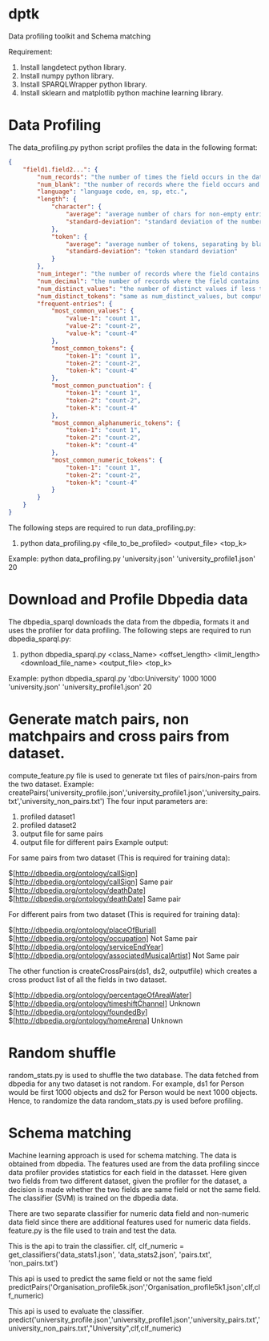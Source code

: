 # dptk
Data profiling toolkit and Schema matching

Requirement:
1) Install langdetect python library.
2) Install numpy python library.
3) Install SPARQLWrapper python library.
4) Install sklearn and matplotlib python machine learning library.

# Data Profiling
The data_profiling.py python script profiles the data in the following format:

```json
{
	"field1.field2...": {
		"num_records": "the number of times the field occurs in the dataset",
		"num_blank": "the number of records where the field occurs and has a blank value (after stripping)",
		"language": "language code, en, sp, etc.",
		"length": {
			"character": {
				"average": "average number of chars for non-empty entries",
				"standard-deviation": "standard deviation of the number of chars for non-empty entries"
			},
			"token": {
				"average": "average number of tokens, separating by blank and punctuation",
				"standard-deviation": "token standard deviation"
			}
		},
		"num_integer": "the number of records where the field contains an integer",
		"num_decimal": "the number of records where the field contains a decimal number",
		"num_distinct_values": "the number of distinct values if less than a given parameter K, -1 if number of distinct values is more than K",
		"num_distinct_tokens": "same as num_distinct_values, but computed based on tokens",
		"frequent-entries": {
			"most_common_values": {
				"value-1": "count 1",
				"value-2": "count-2",
				"value-k": "count-4"
			},
			"most_common_tokens": {
				"token-1": "count 1",
				"token-2": "count-2",
				"token-k": "count-4"
			},
			"most_common_punctuation": {
				"token-1": "count 1",
				"token-2": "count-2",
				"token-k": "count-4"
			},
			"most_common_alphanumeric_tokens": {
				"token-1": "count 1",
				"token-2": "count-2",
				"token-k": "count-4"
			},
			"most_common_numeric_tokens": {
				"token-1": "count 1",
				"token-2": "count-2",
				"token-k": "count-4"
			}
		}
	}
}
```
The following steps are required to run data_profiling.py:
1) python data_profiling.py <file_to_be_profiled> <output_file> <top_k>

Example: python data_profiling.py 'university.json' 'university_profile1.json' 20

# Download and Profile Dbpedia data
The dbpedia_sparql downloads the data from the dbpedia, formats it and uses the profiler for data profiling.
The following steps are required to run dbpedia_sparql.py:
1) python dbpedia_sparql.py <class_Name> <offset_length> <limit_length> <download_file_name> <output_file> <top_k>

Example: python dbpedia_sparql.py 'dbo:University' 1000 1000 'university.json' 'university_profile1.json' 20

# Generate match pairs, non matchpairs and cross pairs from dataset.
compute_feature.py file is used to generate txt files of pairs/non-pairs from the two dataset.
Example: createPairs('university_profile.json','university_profile1.json','university_pairs.txt','university_non_pairs.txt')
The four input parameters are:
1) profiled dataset1
2) profiled dataset2
3) output file for same pairs
4) output file for different pairs
Example output:

For same pairs from two dataset (This is required for training data):

$[http://dbpedia.org/ontology/callSign]	$[http://dbpedia.org/ontology/callSign]	Same pair
$[http://dbpedia.org/ontology/deathDate]	$[http://dbpedia.org/ontology/deathDate]	Same pair

For different pairs from two dataset (This is required for training data):

$[http://dbpedia.org/ontology/placeOfBurial]	$[http://dbpedia.org/ontology/occupation]	Not Same pair
$[http://dbpedia.org/ontology/serviceEndYear]	$[http://dbpedia.org/ontology/associatedMusicalArtist]	Not Same pair

The other function is createCrossPairs(ds1, ds2, outputfile) which creates a cross product list of all the fields in two dataset.

$[http://dbpedia.org/ontology/percentageOfAreaWater]	$[http://dbpedia.org/ontology/timeshiftChannel]	Unknown
$[http://dbpedia.org/ontology/foundedBy]	$[http://dbpedia.org/ontology/homeArena]	Unknown

# Random shuffle
random_stats.py is used to shuffle the two database. The data fetched from dbpedia for any two dataset is not random. For example, ds1 for Person would be first 1000 objects and ds2 for Person would be next 1000 objects. Hence, to randomize the data random_stats.py is used before profiling.

# Schema matching
Machine learning approach is used for schema matching. The data is obtained from dbpedia. The features used are from the data profiling sincce data profiler provides statistics for each field in the datasset. Here given two fields from two different dataset, given the profiler for the dataset, a decision is made whether the two fields are same field or not the same field. The classifier (SVM) is trained on the dbpedia data.

There are two separate classifier for numeric data field and non-numeric data field since there are additional features used for numeric data fields. feature.py is the file used to train and test the data. 

This is the api to train the classifier.
clf, clf_numeric = get_classifiers('data_stats1.json', 'data_stats2.json', 'pairs.txt', 'non_pairs.txt')

This api is used to predict the same field or not the same field
predictPairs('Organisation_profile5k.json','Organisation_profile5k1.json',clf,clf_numeric)

This api is used to evaluate the classifier.    predict('university_profile.json','university_profile1.json','university_pairs.txt','university_non_pairs.txt',"University",clf,clf_numeric)
